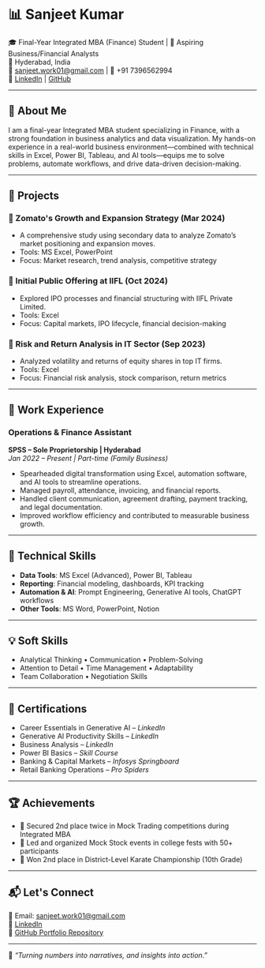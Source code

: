 # 📊 Sanjeet Kumar

🎓 Final-Year Integrated MBA (Finance) Student | 💼 Aspiring Business/Financial Analysts  
📍 Hyderabad, India  
📧 sanjeet.work01@gmail.com | 📱 +91 7396562994  
🔗 [LinkedIn](https://www.linkedin.com/in/sanjeet19/) | [GitHub](https://github.com/SanjeetKumar25)

---

## 👋 About Me

I am a final-year Integrated MBA student specializing in Finance, with a strong foundation in business analytics and data visualization. My hands-on experience in a real-world business environment—combined with technical skills in Excel, Power BI, Tableau, and AI tools—equips me to solve problems, automate workflows, and drive data-driven decision-making.

---

## 📁 Projects

### 📌 Zomato's Growth and Expansion Strategy (Mar 2024)
- A comprehensive study using secondary data to analyze Zomato’s market positioning and expansion moves.
- Tools: MS Excel, PowerPoint  
- Focus: Market research, trend analysis, competitive strategy

### 📌 Initial Public Offering at IIFL (Oct 2024)
- Explored IPO processes and financial structuring with IIFL Private Limited.
- Tools: Excel  
- Focus: Capital markets, IPO lifecycle, financial decision-making

### 📌 Risk and Return Analysis in IT Sector (Sep 2023)
- Analyzed volatility and returns of equity shares in top IT firms.
- Tools: Excel  
- Focus: Financial risk analysis, stock comparison, return metrics

---

## 💼 Work Experience

### **Operations & Finance Assistant**  
**SPSS – Sole Proprietorship | Hyderabad**  
*Jan 2022 – Present | Part-time (Family Business)*

- Spearheaded digital transformation using Excel, automation software, and AI tools to streamline operations.
- Managed payroll, attendance, invoicing, and financial reports.
- Handled client communication, agreement drafting, payment tracking, and legal documentation.
- Improved workflow efficiency and contributed to measurable business growth.

---

## 🔧 Technical Skills

- **Data Tools**: MS Excel (Advanced), Power BI, Tableau  
- **Reporting**: Financial modeling, dashboards, KPI tracking  
- **Automation & AI**: Prompt Engineering, Generative AI tools, ChatGPT workflows  
- **Other Tools**: MS Word, PowerPoint, Notion

---

## 💡 Soft Skills

- Analytical Thinking • Communication • Problem-Solving  
- Attention to Detail • Time Management • Adaptability  
- Team Collaboration • Negotiation Skills

---

## 📜 Certifications

- Career Essentials in Generative AI – *LinkedIn*  
- Generative AI Productivity Skills – *LinkedIn*  
- Business Analysis – *LinkedIn*  
- Power BI Basics – *Skill Course*  
- Banking & Capital Markets – *Infosys Springboard*  
- Retail Banking Operations – *Pro Spiders*

---

## 🏆 Achievements

- 🥈 Secured 2nd place twice in Mock Trading competitions during Integrated MBA  
- 🧠 Led and organized Mock Stock events in college fests with 50+ participants  
- 🥋 Won 2nd place in District-Level Karate Championship (10th Grade)

---

## 📬 Let's Connect

📧 Email: sanjeet.work01@gmail.com  
🔗 [LinkedIn](https://www.linkedin.com/in/sanjeet19/)  
📂 [GitHub Portfolio Repository](https://github.com/SanjeetKumar25)

---

📌 *“Turning numbers into narratives, and insights into action.”*
